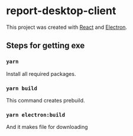 # report-desktop-client

This project was created with [React](https://reactjs.org) and [Electron](https://www.electronjs.org).

## Steps for getting exe

### `yarn`

Install all required packages.

### `yarn build`

This command creates prebuild.

### `yarn electron:build`

And it makes file for downloading
